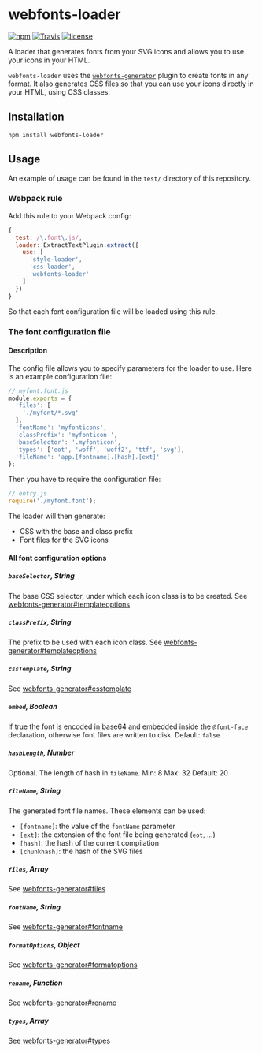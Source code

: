 # webfonts-loader
[![npm](https://img.shields.io/npm/v/webfonts-loader.svg?style=flat-square)](https://www.npmjs.com/package/webfonts-loader)
[![Travis](https://img.shields.io/travis/jeerbl/webfonts-loader.svg?style=flat-square)](https://travis-ci.org/jeerbl/webfonts-loader)
[![license](https://img.shields.io/github/license/jeerbl/webfonts-loader.svg?style=flat-square)](https://github.com/jeerbl/webfonts-loader/blob/master/LICENSE)

A loader that generates fonts from your SVG icons and allows you to use your icons in your HTML.

`webfonts-loader` uses the [`webfonts-generator`](https://github.com/sunflowerdeath/webfonts-generator) plugin to create fonts in any format. It also generates CSS files so that you can use your icons directly in your HTML, using CSS classes.

## Installation
```
npm install webfonts-loader
```

## Usage
An example of usage can be found in the `test/` directory of this repository.

### Webpack rule
Add this rule to your Webpack config:
```javascript
{
  test: /\.font\.js/,
  loader: ExtractTextPlugin.extract({
    use: [
      'style-loader',
      'css-loader',
      'webfonts-loader'
    ]
  })
}
```
So that each font configuration file will be loaded using this rule.

### The font configuration file

#### Description

The config file allows you to specify parameters for the loader to use. Here is an example configuration file:
```javascript
// myfont.font.js
module.exports = {
  'files': [
    './myfont/*.svg'
  ],
  'fontName': 'myfonticons',
  'classPrefix': 'myfonticon-',
  'baseSelector': '.myfonticon',
  'types': ['eot', 'woff', 'woff2', 'ttf', 'svg'],
  'fileName': 'app.[fontname].[hash].[ext]'
};
```

Then you have to require the configuration file:
```javascript
// entry.js
require('./myfont.font');
```

The loader will then generate:
* CSS with the base and class prefix
* Font files for the SVG icons

#### All font configuration options

##### `baseSelector`, String
The base CSS selector, under which each icon class is to be created.
See [webfonts-generator#templateoptions](https://github.com/sunflowerdeath/webfonts-generator#templateoptions)

##### `classPrefix`, String
The prefix to be used with each icon class.
See [webfonts-generator#templateoptions](https://github.com/sunflowerdeath/webfonts-generator#templateoptions)

##### `cssTemplate`, String
See [webfonts-generator#csstemplate](https://github.com/sunflowerdeath/webfonts-generator#csstemplate)

##### `embed`, Boolean
If true the font is encoded in base64 and embedded inside the `@font-face` declaration, otherwise font files are written to disk.
Default: `false`

##### `hashLength`, Number
Optional. The length of hash in `fileName`.
Min: 8
Max: 32
Default: 20

##### `fileName`, String
The generated font file names. These elements can be used:
* `[fontname]`: the value of the `fontName` parameter
* `[ext]`: the extension of the font file being generated (`eot`, ...)
* `[hash]`: the hash of the current compilation
* `[chunkhash]`: the hash of the SVG files

##### `files`, Array
See [webfonts-generator#files](https://github.com/sunflowerdeath/webfonts-generator#files)

##### `fontName`, String
See [webfonts-generator#fontname](https://github.com/sunflowerdeath/webfonts-generator#fontname)

##### `formatOptions`, Object
See [webfonts-generator#formatoptions](https://github.com/sunflowerdeath/webfonts-generator#formatoptions)

##### `rename`, Function
See [webfonts-generator#rename](https://github.com/sunflowerdeath/webfonts-generator#rename)

##### `types`, Array<String>
See [webfonts-generator#types](https://github.com/sunflowerdeath/webfonts-generator#types)
